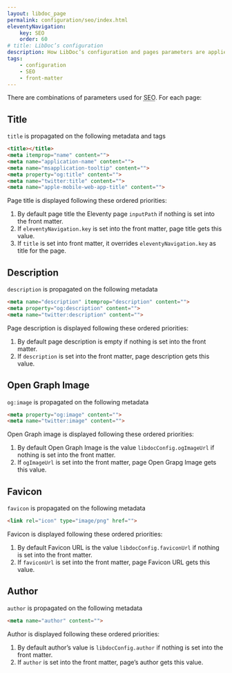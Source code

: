 ```yaml
---
layout: libdoc_page
permalink: configuration/seo/index.html
eleventyNavigation:
    key: SEO
    order: 60
# title: LibDoc’s configuration
description: How LibDoc’s configuration and pages parameters are applied for Search Engine Optimization
tags:
    - configuration
    - SEO
    - front-matter
---
```


There are combinations of parameters used for <abbr title="Search Engine Optimization">SEO</abbr>. For each page:

## Title

`title` is propagated on the following metadata and tags

```html
<title></title>
<meta itemprop="name" content="">
<meta name="application-name" content="">
<meta name="msapplication-tooltip" content="">
<meta property="og:title" content="">
<meta name="twitter:title" content="">
<meta name="apple-mobile-web-app-title" content="">
```

Page title is displayed following these ordered priorities:

1. By default page title the Eleventy page `inputPath` if nothing is set into the front matter.
1. If `eleventyNavigation.key` is set into the front matter, page title gets this value.
1. If `title` is set into front matter, it overrides `eleventyNavigation.key` as title for the page.

## Description

`description` is propagated on the following metadata

```html
<meta name="description" itemprop="description" content="">
<meta property="og:description" content="">
<meta name="twitter:description" content="">
```

Page description is displayed following these ordered priorities:

1. By default page description is empty if nothing is set into the front matter.
1. If `description` is set into the front matter, page description gets this value.

## Open Graph Image

`og:image` is propagated on the following metadata

```html
<meta property="og:image" content="">
<meta name="twitter:image" content="">
```

Open Graph image is displayed following these ordered priorities:

1. By default Open Graph Image is the value `libdocConfig.ogImageUrl` if nothing is set into the front matter.
1. If `ogImageUrl` is set into the front matter, page Open Grapg Image gets this value.

## Favicon

`favicon` is propagated on the following metadata

```html
<link rel="icon" type="image/png" href="">
```

Favicon is displayed following these ordered priorities:

1. By default Favicon URL is the value `libdocConfig.faviconUrl` if nothing is set into the front matter.
1. If `faviconUrl` is set into the front matter, page Favicon URL gets this value.

## Author

`author` is propagated on the following metadata

```html
<meta name="author" content="">
```

Author is displayed following these ordered priorities:

1. By default author’s value is `libdocConfig.author` if nothing is set into the front matter.
1. If `author` is set into the front matter, page’s author gets this value.
